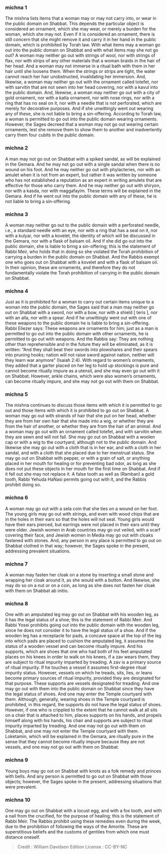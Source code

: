 
### michna 1
The mishna lists items that a woman may or may not carry into, or wear in the public domain on Shabbat. This depends the particular object is considered an ornament, which she may wear, or merely a burden for the woman, which she may not. Even if it is considered an ornament, there is still concern that she might remove it and carry it in her hand in the public domain, which is prohibited by Torah law. With what items may a woman go out into the public domain on Shabbat and with what items may she not go out? A woman may neither go out with strings of wool, nor with strings of flax, nor with strips of any other materials that a woman braids in the hair of her head. And a woman may not immerse in a ritual bath with them in her hair until she loosens them. When the strings or strips are tight, the water cannot reach her hair unobstructed, invalidating her immersion. And, likewise, a woman may neither go out with the ornament called totefet, nor with sarvitin that are not sewn into her head covering, nor with a kavul into the public domain. And, likewise, a woman may neither go out with a city of gold ornament, nor with a katla ornament, nor with nose rings, nor with a ring that has no seal on it, nor with a needle that is not perforated, which are merely for decorative purposes. And if she unwittingly went out wearing any of these, she is not liable to bring a sin-offering. According to Torah law, a woman is permitted to go out into the public domain wearing ornaments. However, the Sages decreed that a woman may not go out wearing certain ornaments, lest she remove them to show them to another and inadvertently carry them four cubits in the public domain.

### michna 2
A man may not go out on Shabbat with a spiked sandal, as will be explained in the Gemara. And he may not go out with a single sandal when there is no wound on his foot. And he may neither go out with phylacteries, nor with an amulet when it is not from an expert, but rather it was written by someone who has not established a reputation as an expert in writing amulets that are effective for those who carry them. And he may neither go out with shiryon, nor with a kasda, nor with maggafayim. These terms will be explained in the Gemara. And if he went out into the public domain with any of these, he is not liable to bring a sin-offering.

### michna 3
A woman may neither go out to the public domain with a perforated needle, i.e., a standard needle with an eye, nor with a ring that has a seal on it, nor with a kulyar, nor with a kovelet, the identity of which will be discussed in the Gemara, nor with a flask of balsam oil. And if she did go out into the public domain, she is liable to bring a sin-offering; this is the statement of Rabbi Meir, who holds that in doing so she violated the Torah prohibition of carrying a burden in the public domain on Shabbat. And the Rabbis exempt one who goes out on Shabbat with a kovelet and with a flask of balsam oil. In their opinion, these are ornaments, and therefore they do not fundamentally violate the Torah prohibition of carrying in the public domain on Shabbat.

### michna 4
Just as it is prohibited for a woman to carry out certain items unique to a woman into the public domain, the Sages said that a man may neither go out on Shabbat with a sword, nor with a bow, nor with a shield [ teris ], nor with an alla, nor with a spear. And if he unwittingly went out with one of these weapons to the public domain he is liable to bring a sin-offering. Rabbi Eliezer says: These weapons are ornaments for him; just as a man is permitted to go out into the public domain with other ornaments, he is permitted to go out with weapons. And the Rabbis say: They are nothing other than reprehensible and in the future they will be eliminated, as it is written: “And they shall beat their swords into plowshares and their spears into pruning hooks; nation will not raise sword against nation, neither will they learn war anymore” (Isaiah 2:4). With regard to women’s ornaments, they added that a garter placed on her leg to hold up stockings is pure and cannot become ritually impure as a utensil, and she may even go out with it on Shabbat. However, ankle chains, which were also women’s ornaments, can become ritually impure, and she may not go out with them on Shabbat.

### michna 5
The mishna continues to discuss those items with which it is permitted to go out and those items with which it is prohibited to go out on Shabbat. A woman may go out with strands of hair that she put on her head, whether they are from her own hair that she made into a wig, or whether they are from the hair of another, or whether they are from the hair of an animal. And a woman may go out with an ornament called totefet, and with sarvitin when they are sewn and will not fall. She may go out on Shabbat with a woolen cap or with a wig to the courtyard, although not to the public domain. And likewise she may go out with a cloth that is in her ear, and with a cloth in her sandal, and with a cloth that she placed due to her menstrual status. She may go out on Shabbat with pepper, or with a grain of salt, or anything placed in her mouth for healing or for preventing bad odor, as long as she does not put these objects in her mouth for the first time on Shabbat. And if it fell out she may not replace it. A false tooth as well as (Ramban) a gold tooth, Rabbi Yehuda HaNasi permits going out with it, and the Rabbis prohibit doing so.

### michna 6
A woman may go out with a sela coin that she ties on a wound on her foot. The young girls may go out with strings, and even with wood chips that are in the holes in their ears so that the holes will not seal. Young girls would have their ears pierced, but earrings were not placed in their ears until they were older. Jewish women in Arab countries may go out veiled, with a scarf covering their face, and Jewish women in Media may go out with cloaks fastened with stones. And, any person in any place is permitted to go out on Shabbat clothed in that way; however, the Sages spoke in the present, addressing prevalent situations.

### michna 7
A woman may fasten her cloak on a stone by inserting a small stone and wrapping her cloak around it, as she would with a button. And likewise, she may do so on a nut or on a coin, as long as she does not fasten her cloak with them on Shabbat ab initio.

### michna 8
One with an amputated leg may go out on Shabbat with his wooden leg, as it has the legal status of a shoe; this is the statement of Rabbi Meir. And Rabbi Yosei prohibits going out into the public domain with the wooden leg, since he does not consider it to have the legal status of a shoe. And if the wooden leg has a receptacle for pads, a concave space at the top of the leg into which pads are placed to cushion the amputated leg, it assumes the status of a wooden vessel and can become ritually impure. And his supports, which are shoes that one who had both of his feet amputated places on his knees in order to walk on his knees, if a zav wears them, they are subject to ritual impurity imparted by treading. A zav is a primary source of ritual impurity. If he touches a vessel it assumes first-degree ritual impurity status. However, vessels on which he treads, sits, lies, or leans become primary sources of ritual impurity, provided they are designated for that purpose. These supports are vessels designated for treading. And one may go out with them into the public domain on Shabbat since they have the legal status of shoes. And one may enter the Temple courtyard with them. Although, generally, wearing shoes in the Temple courtyard is prohibited, in this regard, the supports do not have the legal status of shoes. However, if one who is crippled to the extent that he cannot walk at all sits on a chair that is attached to him, places supports on his hands, and propels himself along with his hands, his chair and supports are subject to ritual impurity imparted by treading. And one may not go out with them on Shabbat, and one may not enter the Temple courtyard with them. Loketamin, which will be explained in the Gemara, are ritually pure in the sense that they cannot become ritually impure because they are not vessels, and one may not go out with them on Shabbat.

### michna 9
Young boys may go out on Shabbat with knots as a folk remedy and princes with bells. And any person is permitted to go out on Shabbat with those objects; however, the Sages spoke in the present, addressing situations that were prevalent.

### michna 10
One may go out on Shabbat with a locust egg, and with a fox tooth, and with a nail from the crucified, for the purpose of healing; this is the statement of Rabbi Meir. The Rabbis prohibit using these remedies even during the week, due to the prohibition of following the ways of the Amorite. These are superstitious beliefs and the customs of gentiles from which one must distance oneself.

>Credit : William Davidson Edition
>License :  CC-BY-NC